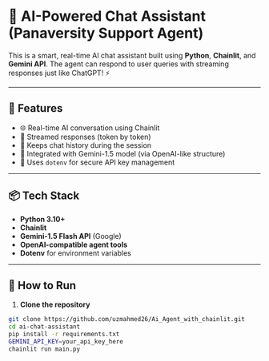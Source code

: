 # 🤖 AI-Powered Chat Assistant (Panaversity Support Agent)

This is a smart, real-time AI chat assistant built using **Python**, **Chainlit**, and **Gemini API**. The agent can respond to user queries with streaming responses just like ChatGPT! ⚡

---

## 🔧 Features

- 🌐 Real-time AI conversation using Chainlit
- 🔄 Streamed responses (token by token)
- 🤝 Keeps chat history during the session
- 🤖 Integrated with Gemini-1.5 model (via OpenAI-like structure)
- 🔐 Uses `dotenv` for secure API key management

---

## 📦 Tech Stack

- **Python 3.10+**
- **Chainlit**
- **Gemini-1.5 Flash API** (Google)
- **OpenAI-compatible agent tools**
- **Dotenv** for environment variables

---

## 🚀 How to Run

1. **Clone the repository**

```bash
git clone https://github.com/uzmahmed26/Ai_Agent_with_chainlit.git
cd ai-chat-assistant
pip install -r requirements.txt
GEMINI_API_KEY=your_api_key_here
chainlit run main.py

